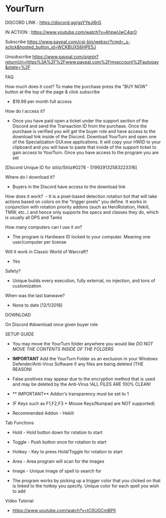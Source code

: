 # YourTurn
DISCORD LINK : https://discord.gg/gsYYeJj6rG

IN ACTION : https://www.youtube.com/watch?v=AhpwUwC4gr0

Subscribe
https://www.paypal.com/cgi-bin/webscr?cmd=_s-xclick&hosted_button_id=WCKBUXS6HPE5J

Unsubscribe
https://www.paypal.com/signin?returnUri=https%3A%2F%2Fwww.paypal.com%2Fmyaccount%2Fautopay&state=%2F

FAQ 

How much does it cost?
To make the purchase press the "BUY NOW" button at the top of the page & click subscribe
- $19.99 per month full access



How do I access it?
- Once you have paid open a ticket under the support section of the Discord and send the Transaction ID from the purchase. Once the purchase is verified you will get the buyer role and have access to the download link inside of the Discord. Download YourTurn and open one of the Specialization GUI.exe applications. It will copy your HWID to your clipboard and you will have to paste that inside of the support ticket to gain access to YourTurn. Once you have access to the program you are set



[Discord Unique ID for stiiiz/Stiiiz#0278 - 519929132583223316]



Where do I download it?
 - Buyers in the Discord have access to the download link



How does it work?
​ - It is a pixel-based detection rotation bot that will take actions based on colors on the "trigger pixels" you define. It works in conjunction with rotation priority addons (such as HeroRotation, Hekili, TMW, etc..) and hence only supports the specs and classes they do, which is usually all DPS and Tanks



How many computers can I use it on?
 - The program is Hardware ID locked to your computer. Meaning one user/computer per license



Will it work in Classic World of Warcraft?
 - Yes



Safety?
 - Unique builds every execution, fully external, no injection, and tons of customization 



When was the last banwave?
 - None to date [12/1/2018]


DOWNLOAD

On Discord #download once given buyer role


SETUP GUIDE

 - You may move the YourTurn folder anywhere you would like *DO NOT MOVE THE CONTENTS INSIDE OF THE FOLDERS*

 - **IMPORTANT** Add the YourTurn Folder as an exclusion in your Windows Defender/Anti-Virus Software if any files are being deleted
(THE REASON)
 - False positives may appear due to the encryption method that is used and may be deleted by the Anti-Virus
!ALL FILES ARE 100% CLEAN!

- ** IMPORTANT** Addon's transparency must be set to 1

- (F Keys such as F1,F2,F3 + Mouse Keys/Numpad are NOT supported)

- Recommended Addon - Hekili

Tab Functions
- Hold -  Hold button down for rotation to start
- Toggle - Push button once for rotation to start
- Hotkey - Key to press Hold/Toggle for rotation to start
- Area - Area program will scan for the images
- Image - Unique image of spell to search for

- The program works by picking up a trigger color that you clicked on that is linked to the hotkey you specify. Unique color for each spell you wish to add

Video Tutorial

- https://www.youtube.com/watch?v=tC0UGCmBPII
